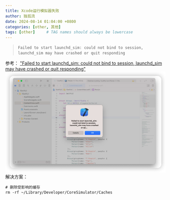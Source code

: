 ```yaml
---
title: Xcode运行模拟器失败
author: 独孤流
date: 2024-08-14 01:04:00 +0800
categories: [other, 其他]
tags: [other]     # TAG names should always be lowercase
---
```


> `Failed to start launchd_sim: could not bind to session, launchd_sim may have crashed or quit responding`

参考：
["Failed to start launchd_sim: could not bind to session, launchd_sim may have crashed or quit responding"](https://stackoverflow.com/questions/65172944/when-running-on-older-ios-simulator-error-failed-to-start-launchd-sim-could-n)
![image](/assets/img/other/launchFail1.png)
解决方案：
```
# 删除受影响的缓存
rm -rf ~/Library/Developer/CoreSimulator/Caches
```